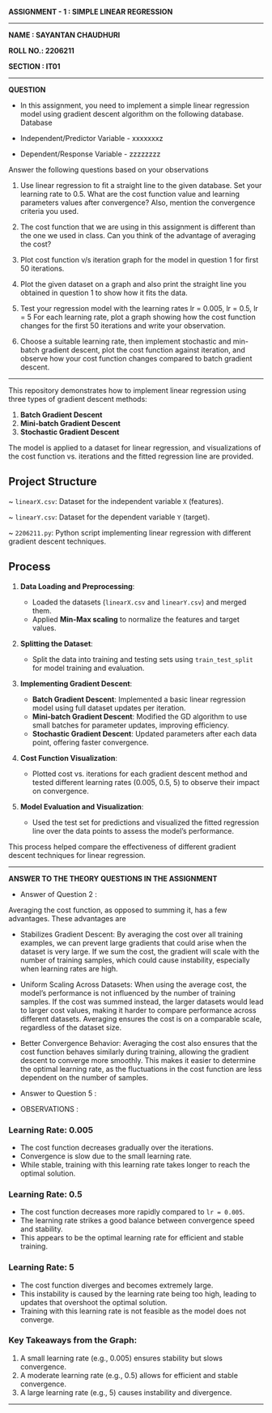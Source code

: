  **ASSIGNMENT - 1 : SIMPLE LINEAR REGRESSION** 

-----------------------------------------------------------------------------------------------------------------------------------------------------------

**NAME : SAYANTAN CHAUDHURI**

**ROLL NO.: 2206211**

**SECTION : IT01**

-----------------------------------------------------------------------------------------------------------------------------------------------------------
**QUESTION**
- In this assignment, you need to implement a simple linear regression
model using gradient descent algorithm on the following database.
Database

- Independent/Predictor Variable -
xxxxxxxz
- Dependent/Response Variable -
zzzzzzzz

Answer the following questions based on your observations
1. Use linear regression to fit a straight line to the given
database. Set your learning rate to 0.5. What are the cost
function value and learning parameters values after
convergence? Also, mention the convergence criteria you used.

2. The cost function that we are using in this assignment is
different than the one we used in class. Can you think of the
advantage of averaging the cost?

3. Plot cost function v/s iteration graph for the model in
question 1 for first 50 iterations.

4. Plot the given dataset on a graph and also print the straight
line you obtained in question 1 to show how it fits the data.

5. Test your regression model with the learning rates
lr = 0.005, lr = 0.5, lr = 5
For each learning rate, plot a graph showing how the cost
function changes for the first 50 iterations and write your
observation.

6. Choose a suitable learning rate, then implement stochastic and
min-batch gradient descent, plot the cost function against
iteration, and observe how your cost function changes compared
to batch gradient descent.

------------------------------------------------------------------------------------------------------------------------------------------------------------

This repository demonstrates how to implement linear regression using three types of gradient descent methods:
1. **Batch Gradient Descent**
2. **Mini-batch Gradient Descent**
3. **Stochastic Gradient Descent**

The model is applied to a dataset for linear regression, and visualizations of the cost function vs. iterations and the fitted regression line are provided.

## Project Structure

~ `linearX.csv`: Dataset for the independent variable `X` (features).

~ `linearY.csv`: Dataset for the dependent variable `Y` (target).

~ `2206211.py`: Python script implementing linear regression with different gradient descent techniques.

## Process

1. **Data Loading and Preprocessing**:
    - Loaded the datasets (`linearX.csv` and `linearY.csv`) and merged them. 
    - Applied **Min-Max scaling** to normalize the features and target values.

2. **Splitting the Dataset**:
    - Split the data into training and testing sets using `train_test_split` for model training and evaluation.

3. **Implementing Gradient Descent**:
    - **Batch Gradient Descent**: Implemented a basic linear regression model using full dataset updates per iteration.
    - **Mini-batch Gradient Descent**: Modified the GD algorithm to use small batches for parameter updates, improving efficiency.
    - **Stochastic Gradient Descent**: Updated parameters after each data point, offering faster convergence.

4. **Cost Function Visualization**:
    - Plotted cost vs. iterations for each gradient descent method and tested different learning rates (0.005, 0.5, 5) to observe their impact on convergence.

5. **Model Evaluation and Visualization**:
    - Used the test set for predictions and visualized the fitted regression line over the data points to assess the model’s performance.

This process helped compare the effectiveness of different gradient descent techniques for linear regression.

----------------------------------------------------------------------------------------------------------------------------------------------------------------------

**ANSWER TO THE THEORY QUESTIONS IN THE ASSIGNMENT**

  - Answer of Question 2 :

Averaging the cost function, as opposed to summing it, has a few advantages.
These advantages are  

  - Stabilizes Gradient Descent:
    By averaging the cost over all training examples, we can prevent large gradients that could arise when the dataset is very large. If we sum the 
    cost, the gradient will scale with the number of training samples, which could cause instability, especially when learning rates are high.
    
  - Uniform Scaling Across Datasets:
    When using the average cost, the model’s performance is not influenced by the number of training samples. If the cost was summed instead, the 
    larger datasets would lead to larger cost values, making it harder to compare performance across different datasets. Averaging ensures the cost is 
    on a comparable scale, regardless of the dataset size.

  - Better Convergence Behavior:
    Averaging the cost also ensures that the cost function behaves similarly during training, allowing the gradient descent to converge more smoothly. 
    This makes it easier to determine the optimal learning rate, as the fluctuations in the cost function are less dependent on the number of samples.


   - Answer to Question 5 :

  - OBSERVATIONS :

### Learning Rate: 0.005
- The cost function decreases gradually over the iterations.
- Convergence is slow due to the small learning rate.
- While stable, training with this learning rate takes longer to reach the optimal solution.

### Learning Rate: 0.5
- The cost function decreases more rapidly compared to `lr = 0.005`.
- The learning rate strikes a good balance between convergence speed and stability.
- This appears to be the optimal learning rate for efficient and stable training.

### Learning Rate: 5
- The cost function diverges and becomes extremely large.
- This instability is caused by the learning rate being too high, leading to updates that overshoot the optimal solution.
- Training with this learning rate is not feasible as the model does not converge.

 ### Key Takeaways from the Graph:
1. A small learning rate (e.g., 0.005) ensures stability but slows convergence.
2. A moderate learning rate (e.g., 0.5) allows for efficient and stable convergence.
3. A large learning rate (e.g., 5) causes instability and divergence.

----------------------------------------------------------------------------------------------------------------------------------------------------------
